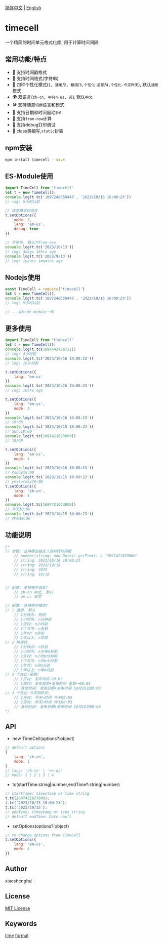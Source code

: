 [简体中文](./README-cn.md) | [English](./README.md)
# timecell
一个精简的时间单元格式化库, 用于计算时间间隔

## 常用功能/特点
- 🚀 支持时间戳格式
- 🚀 支持时间格式(字符串)
- 💪 四种个性化模式(`1, 通用`/`2, 精细`/`3,个性化-星期`/`4,个性化-今天昨天`), 默认`通用`模式
- 🌍 双语言(`zh-cn, 中`/`en-us, 英`), 默认`中文`
- 🛠️ 支持随意`切换`语言和模式
- 🍭 支持日期和时间自动`补0`
- 🍭 支持`from-now`计算
- 🍭 支持debug打印调试
- 🍭 class类编写,`static`封装

## npm安装
```sh
npm install timecell --save
```

## ES-Module使用
```js
import TimeCell from 'timecell'
let t = new TimeCell();
console.log(t.tc('1697248859445', '2023/10/16 10:00:23'))
// log: 5小时以前

// 改变模式和语言
t.setOptions({
	mode: 2,
	lang: 'en-us',
	debug: true
})

// 不传参, 默认为from-now
console.log(t.tc('2023/10/13'))
// log: 3days 15hrs ago
console.log(t.tc('2022/9/13'))
// log: 1years 1months ago
```

## Nodejs使用
```js
const TimeCell = require('timecell')
let t = new TimeCell();
console.log(t.tc('1697248859445', '2023/10/16 10:00:23'))
// log: 5小时以前

// ...和node module一样
```
## 更多使用
```js
import TimeCell from 'timecell'
let t = new TimeCell();
console.log(t.tc(1697442756721))
// log: 4小时前
console.log(t.tc('2023/10/16 10:00:23'))
// log: 10小时前

t.setOptions({
	lang: 'en-us'
})
console.log(t.tc('2023/10/16 10:00:23'))
// log: 10hrs ago

t.setOptions({
	lang: 'en-us',
	mode: 3
})
console.log(t.tc('2023/10/16 10:00:23'))
// 10:00
console.log(t.tc('2023/10/15 10:00:23'))
// Sun.10:00
console.log(t.tc(1697421623000))
// 10/08

t.setOptions({
	lang: 'en-us',
	mode: 4
})
console.log(t.tc('2023/10/16 10:00:23'))
// today10:00
console.log(t.tc('2023/10/15 10:00:23'))
// yesterday10:00
t.setOptions({
	lang: 'zh-cn',
	mode: 4
})
console.log(t.tc(1697421623000))
// 今天10:00
console.log(t.tc('2023/10/15 10:00:23'))
// 昨天10:00
```
## 功能说明
```js
/*
// 参数: 支持哪些格式？自动转时间戳
	// number|string: new Date().getTime() / '1697421623000'
	// string: 2023/10/16 10:00:23 
	// string: 2023/10/16
	// string: 2023
	// string: 10/16


// 配置: 支持哪些语言?
	// zh-cn 中文, 默认
	// en-us 英文

// 配置: 支持哪些模式?
// 1 通用, 默认
	// 1分钟内: 刚刚
	// 1小时内: n分钟前
	// 1天内: n小时前
	// 1个月内: n天前
	// 1年内: n月前
	// 1年以上: n年前
// 2 精准的,
	// 1分钟内: n秒前
	// 1小时内: n分钟m秒前
	// 1天内: n小时m分钟前
	// 1个月内: n天m小时前
	// 1年内: n月m天前
	// 1年以上: n年m月前 
// 3 个性化-星期: 
	// 1天内: 发布时间 08:03
	// 1周内: 发布星期+发布时间 星期一08:03
	// 其他时间: 发布日期+发布时间 10月16日08:03
// 4 个性化-今天和昨天: 
	// 1天内: 今天+时间 今天08:03
	// 2天内: 昨天+时间 昨天08:03
	// 其他时间: 发布日期+发布时间 10月16日08:03
*/
```

## API
- new TimeCell(options?:object)
```js
// default options
{
	lang: 'zh-cn',
	mode: 1
}
// lang: 'zh-cn' | 'en-us'
// mode: 1 | 2 | 3 | 4
```
- tc(startTime:string|number,endTime?:string|number)
```js
// startTime: timestamp or time string
t.tc(1697421623000);
t.tc('2023/10/15 10:00:23');
t.tc('2023/10/15');
// endTime: timestamp or time string
// default endTime: Date.now()
```
- setOptions(options?:object)
```js
// to change options from TimeCell
t.setOptions({
	lang: 'en-us',
	mode: 4
})
```

## Author
[xiaoshenghui](https://github.com/xiao-shenghui)

## License
[MIT License](https://rmm5t.mit-license.org/)

## Keywords
[time](https://www.npmjs.com/search?q=time)  [format](https://www.npmjs.com/search?q=format)